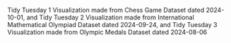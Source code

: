 Tidy Tuesday 1 Visualization made from Chess Game Dataset dated 2024-10-01, and
Tidy Tuesday 2 Visualization made from International Mathematical Olympiad Dataset dated 2024-09-24, and
Tidy Tuesday 3 Visualization made from Olympic Medals Dataset dated 2024-08-06
